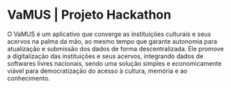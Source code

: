 # VaMUS | Projeto Hackathon
O VaMUS é um aplicativo que converge as instituições culturais e seus acervos na palma da mão, ao mesmo tempo que garante autonomia para atualização e submissão dos dados de forma descentralizada. Ele promove a digitalização das instituições e seus acervos, integrando dados de softwares livres nacionais, sendo uma solução simples e economicamente viável para democratização do acesso à cultura, memória e ao conhecimento.
